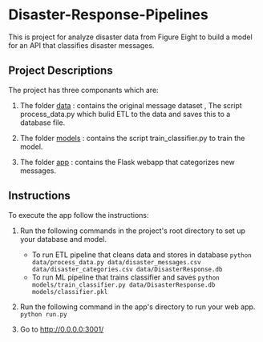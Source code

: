 # Disaster-Response-Pipelines

This is project for analyze disaster data from Figure Eight to build a model for an API that classifies disaster messages.

## Project Descriptions
The project has three componants which are:

1. The folder [data](https://github.com/aljawharah-20/Disaster-Response-Pipelines/tree/main/data) : contains the original message dataset , The script process_data.py which bulid ETL to the data and saves this to a database file.

2. The folder [models](https://github.com/aljawharah-20/Disaster-Response-Pipelines/tree/main/models) : contains the script train_classifier.py to train the model.

3. The folder [app](https://github.com/aljawharah-20/Disaster-Response-Pipelines/tree/main/app) : contains the Flask webapp that categorizes new messages.

## Instructions <a name="instructions"></a>

To execute the app follow the instructions:
1. Run the following commands in the project's root directory to set up your database and model.

    - To run ETL pipeline that cleans data and stores in database
        `python data/process_data.py data/disaster_messages.csv data/disaster_categories.csv data/DisasterResponse.db`
    - To run ML pipeline that trains classifier and saves
        `python models/train_classifier.py data/DisasterResponse.db models/classifier.pkl`

2. Run the following command in the app's directory to run your web app.
    `python run.py`
    
3. Go to http://0.0.0.0:3001/

